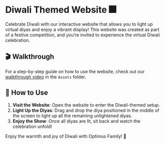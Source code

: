 # Diwali Themed Website 🎆

Celebrate Diwali with our interactive website that allows you to light up virtual diyas and enjoy a vibrant display! This website was created as part of a festive competition, and you’re invited to experience the virtual Diwali celebration.

## 🎬 Walkthrough
For a step-by-step guide on how to use the website, check out our [walkthrough video](./Assets/WalkThrough.gif) in the `Assets` folder.

## 🎉 How to Use
1. **Visit the Website**: Open the website to enter the Diwali-themed setup.
2. **Light Up the Diyas**: Drag and drop the diya positioned in the middle of the screen to light up all the remaining unlightened diyas.
3. **Enjoy the Show**: Once all diyas are lit, sit back and watch the celebration unfold!

Enjoy the warmth and joy of Diwali with Optimus Family! 🎊